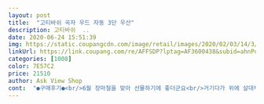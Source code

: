 ```yaml
---
layout: post 
title:  "고티바쉬 곡자 우드 자동 3단 우산" 
description: 고티바쉬  ..
date: 2020-06-24 15:51:39 
img: https://static.coupangcdn.com/image/retail/images/2020/02/03/14/3/0ce49c76-a3f6-4d84-9ace-2124bf70a797.jpg 
linkUrl: https://link.coupang.com/re/AFFSDP?lptag=AF3600438&subid=ahnPublicAsk&pageKey=1231771806&itemId=2225470149&vendorItemId=70223127919&traceid=V0-113-87adf1130b3c4d53 
categories: [1008] 
color: 7E57C2 
price: 21510 
author: Ask View Shop 
cont:  "●구매후기●<br/>6월 장마철을 맞아 선물하기에 좋더군요<br/>거기다가 위에 살대부분만 접히고 집어넣으려니까 엄청 뻑뻑해서 낑낑거려야되요.<br/>.<br/><br/>넓이도 넓고 좋은데 필때 완전히 다 펴지는게 시간이 걸려요!<br/>다 좋아요 네<br/>무게감은 좀 있으나 안정적입니다.<br/><br/>무엇보다 접으려고 버튼을 눌럿는데 무슨 총소리 나듯이 엄청 큰 소리가 나면서 접혀요!!<br/>밖에서 접다가 사람들 다 쳐다봐서 민망햇어요!!<br/>사이즈도 좋고 무게도 적당한데.<br/>.<br/> 완전 고급져 보이는데.<br/>.<br/> 접을때 소리가 너무 크게나요.<br/>.<br/><br/>선물로 강 추 합니다... <br/>... <br/>.<br/>.<br/><br/>손잡이도 고급스럽고  원단도 좋고<br/>여성분들은 힘을 좀 주고 해야될꺼같아요! 잘 못 해서 못 집어 넣으면 반동이... <br/><br/>재질이 비닐인가요?<br/>천에 코팅된느낌이 아니라 비닐인거 같아서 오래 사용할수 있을지 모르겠습니다.<br/>.<br/><br/>튼튼하고 손잡이도 마음에 들지만<br/>" 
---
```

